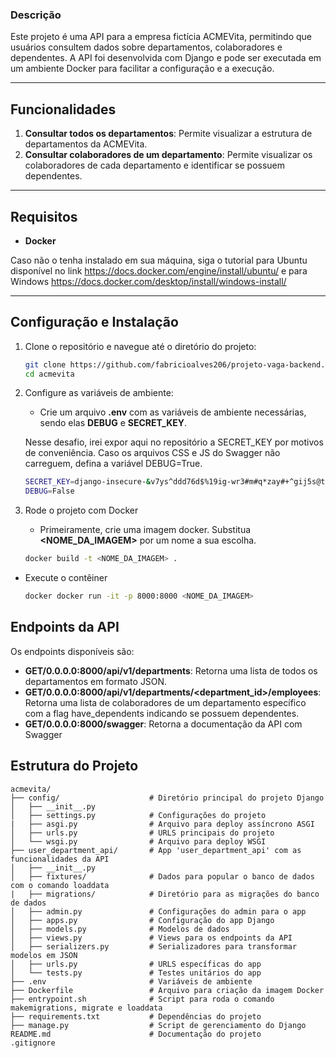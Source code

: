 ### Descrição

Este projeto é uma API para a empresa fictícia ACMEVita, permitindo que usuários consultem dados sobre departamentos, colaboradores e dependentes. A API foi desenvolvida com Django e pode ser executada em um ambiente Docker para facilitar a configuração e a execução.

---

## Funcionalidades

1. **Consultar todos os departamentos**: Permite visualizar a estrutura de departamentos da ACMEVita.
2. **Consultar colaboradores de um departamento**: Permite visualizar os colaboradores de cada departamento e identificar se possuem dependentes.

---

## Requisitos

- **Docker**

Caso não o tenha instalado em sua máquina, siga o tutorial para Ubuntu disponível no link <https://docs.docker.com/engine/install/ubuntu/> e para Windows <https://docs.docker.com/desktop/install/windows-install/>

---

## Configuração e Instalação

1. Clone o repositório e navegue até o diretório do projeto:

   ```bash
   git clone https://github.com/fabricioalves206/projeto-vaga-backend.git
   cd acmevita
2. Configure as variáveis de ambiente:
    - Crie um arquivo **.env** com as variáveis de ambiente necessárias, sendo elas **DEBUG** e **SECRET_KEY**.
    
    Nesse desafio, irei expor aqui no repositório a SECRET_KEY por motivos de conveniência. Caso os arquivos CSS e JS do Swagger não carreguem, defina a variável DEBUG=True.
    
    ```bash
    SECRET_KEY=django-insecure-&v7ys^ddd76d$%19ig-wr3#m#q*zay#+^gij5s@tg65!#$n@e)
    DEBUG=False
3. Rode o projeto com Docker
    - Primeiramente, crie uma imagem docker. Substitua **<NOME_DA_IMAGEM>** por um nome a sua escolha.
    ```bash
    docker build -t <NOME_DA_IMAGEM> .
- Execute o contêiner
    ```bash
    docker docker run -it -p 8000:8000 <NOME_DA_IMAGEM>

## Endpoints da API

Os endpoints disponíveis são:
- **GET/0.0.0.0:8000/api/v1/departments**: Retorna uma lista de todos os departamentos em formato JSON.
- **GET/0.0.0.0:8000/api/v1/departments/<department_id>/employees**: Retorna uma lista de colaboradores de um departamento específico com a flag have_dependents indicando se possuem dependentes.
- **GET/0.0.0.0:8000/swagger**: Retorna a documentação da API com Swagger

## Estrutura do Projeto

```plaintext
acmevita/
├── config/                    # Diretório principal do projeto Django
│   ├── __init__.py
│   ├── settings.py            # Configurações do projeto
|   ├── asgi.py                # Arquivo para deploy assíncrono ASGI
│   ├── urls.py                # URLS principais do projeto
│   └── wsgi.py                # Arquivo para deploy WSGI
├── user_department_api/       # App 'user_department_api' com as funcionalidades da API
│   ├── __init__.py
│   ├── fixtures/              # Dados para popular o banco de dados com o comando loaddata
|   ├── migrations/            # Diretório para as migrações do banco de dados
│   ├── admin.py               # Configurações do admin para o app
│   ├── apps.py                # Configuração do app Django
│   ├── models.py              # Modelos de dados
│   ├── views.py               # Views para os endpoints da API
│   ├── serializers.py         # Serializadores para transformar modelos em JSON
│   ├── urls.py                # URLS específicas do app
│   └── tests.py               # Testes unitários do app
├── .env                       # Variáveis de ambiente
├── Dockerfile                 # Arquivo para criação da imagem Docker
├── entrypoint.sh              # Script para roda o comando makemigrations, migrate e loaddata 
├── requirements.txt           # Dependências do projeto
├── manage.py                  # Script de gerenciamento do Django
README.md                      # Documentação do projeto
.gitignore